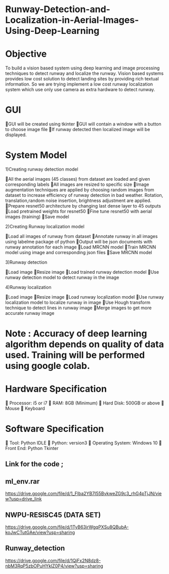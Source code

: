 # Runway-Detection-and-Localization-in-Aerial-Images-Using-Deep-Learning

# Objective

To build a vision based system using deep learning and image processing techniques to detect runway and localize the runway. Vision based systems provides low cost solution to detect landing sites by providing rich textual information. So we are trying implement a low cost runway localization system which use only use camera as extra hardware to detect runway.

# GUI

GUI will be created using tkinter
GUI will contain a window with a button to choose image file
If runway detected then localized image will be displayed.


# System Model

1)Creating runway detection model

All the aerial images (45 classes) from dataset are loaded and given corresponding labels
All images are resized to specific size
Image augmentation techniques are applied by choosing random images from dataset to increase efficiency of runway detection in bad weather. Rotation, translation,random noise insertion, brightness adjustment are applied.
Prepare resnet50 architecture by changing last dense layer to 45 outputs
Load pretrained weights for resnet50
Fine tune resnet50 with aerial images (training)
Save model

2)Creating Runway localization model

Load all images of runway from dataset
Annotate runway in all images using labelme package of python
Output will be json documents with runway annotation for each image
Load MRCNN model
Train MRCNN model using image and corresponding json files
Save MRCNN model

3)Runway detection

Load image
Resize image
Load trained runway detection model
Use runway detection model to detect runway in the image

4)Runway localization

Load image
Resize image
Load runway localization model
Use runway localization model to localize runway in image
Use Hough transform technique to detect lines in runway image
Merge images to get more accurate runway image
  

# Note : Accuracy of deep learning algorithm depends on quality of data used. Training will be performed using google colab.


# Hardware Specification
	Processor: i5 or i7
	RAM: 8GB (Minimum)
	Hard Disk: 500GB or above
	Mouse
	Keyboard

# Software Specification
	Tool: Python IDLE
	Python: version3
	Operating System: Windows 10
	Front End: Python Tkinter




## Link for the code ; ##

## ml_env.rar ##
https://drive.google.com/file/d/1_Flba2YB7I55BvkweZG9c3_rhG4pTjJN/view?usp=drive_link

## NWPU-RESISC45 (DATA SET) ##
https://drive.google.com/file/d/1TyB63irWgqPXSu8QBubA-koJwCTutGAe/view?usp=sharing

## Runway_detection ##
https://drive.google.com/file/d/1QjFx2N8dz8-nbM3RqP5zbOPuHYklZ0P4/view?usp=sharing
